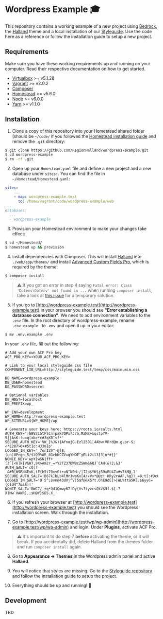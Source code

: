 # Wordpress Example 🎓

This repository contains a working example of a new project using [Bedrock](https://roots.io/bedrock/), the [Halland](https://github.com/RegionHalland/halland) theme and a local installation of our [Styleguide](https://github.com/regionhalland/styleguide). Use the code here as a reference or follow the installation guide to setup a new project.

## Requirements

Make sure you have these working requirements up and running on your computer. Read their respective documentation on how to get started.

* [Virtualbox](https://www.virtualbox.org/) >= v5.1.28 
* [Vagrant](https://www.vagrantup.com/) >= v2.0.2 
* [Composer](https://getcomposer.org/)
* [Homestead](https://laravel.com/docs/5.6/homestead) >= v5.6.0
* [Node](https://nodejs.org/en/) >= v6.0.0 
* [Yarn](https://yarnpkg.com/) >= v1.1.0 

## Installation

1. Clone a copy of this repository into your Homestead shared folder (should be `~/code/` if you followed the [Homestead installation guide](https://laravel.com/docs/5.6/homestead#installation-and-setup) and remove the `.git` directory:
```sh
$ git clone https://github.com/RegionHalland/wordpress-example.git
$ cd wordpress-example
$ rm -rf .git
```

2. Open up your `Homestead.yaml` file and define a new project and a new database under `sites:`. You can find the file in `~/Homestead/Homestead.yaml`:
```yaml
sites:
    ...
    - map: wordpress-example.test
      to: /home/vagrant/code/wordpress-example/web
...
databases:
  ...
  - wordpress-example
```

3. Provision your Homestead environment to make your changes take effect:
```sh
$ cd ~/Homestead/
$ homestead up && provision
```

4. Install dependencies with Composer. This will install [Halland](https://github.com/RegionHalland/halland) into `./web/app/themes/` and install [Advanced Custom Fields Pro](https://www.advancedcustomfields.com/pro/), which is required by the theme:
```sh
$ composer install
```

> ⚠️ If you got an error in step 4 saying `Fatal error: Class 'Dotenv\Dotenv' not found in ...` when running `composer install`, take a look at [this issue](https://github.com/RegionHalland/wordpress-example/issues/1) for a temporary solution.

5. If you go to [http://wordpress-example.test](http://wordpress-example.test) in your browser you should see **"Error establishing a database connection"**. We need to add environment variables to the `.env` file. In the root directory of wordpress-example, rename `.env.example ` to `.env` and open it up in your editor:
```sh
$ mv .env.example .env
```
In your `.env` file, fill out the following:
```
# Add your own ACF Pro key
ACF_PRO_KEY=<YOUR_ACF_PRO_KEY>

# Link to your local styleguide css file
COMPONENT_LIB_URL=http://styleguide.test/temp/css/main.min.css

DB_NAME=wordpress-example
DB_USER=homestead
DB_PASSWORD=secret

# Optional variables
DB_HOST=localhost
DB_PREFIX=wp_

WP_ENV=development
WP_HOME=http://wordpress-example.test
WP_SITEURL=${WP_HOME}/wp

# Generate your keys here: https://roots.io/salts.html
AUTH_KEY=')GBV2L5tPlCn]paK7QPx*J7a,MzMs+xqstpYV-5{|AsK:!u=q(xb>*c#3qXB^<f*'
SECURE_AUTH_KEY='VW_}%J&){AfnojG.Ezl2501[4Abw(VRrd@m.g.pr-S;<*E287>0+#5t]c:HJ3m}p'
LOGGED_IN_KEY='_7onI29^-@[$,(un)UPrgn_5/$lQ9%AR_8G>bKCZV=qYNOE^yELi2il3]3]n*#{}'
NONCE_KEY='wpY|wSN|ff+[3`[<n]k{V&W7,9K>Am2r_=*Y2TZ37DW8cZSWm&6QJ`CAH(&?2;&3'
AUTH_SALT='cQ[?`&#B[WSRN4EvK,tF{h5t70xv0t+uN^N0H:/|I2a$YK$jR9xBU4Za#v7kM@,1'
SECURE_AUTH_SALT='B67k]bLb4lMrJwaKx[4//V>*@@z!:KRy2rAAF,%g})_=8;t[:#DcQyS%#D8JAs$)'
LOGGED_IN_SALT='O`5^;8vn@43dVj^V)5$f@&X5?t.OhE9dE]>|WL%tta5Rl.$6yyC={Cld4^7&a$)!'
NONCE_SALT='BWC7/.+q*Qd1Qmwy67-Dy{Vs?tyzcsQkV$3f.$[-?X}Mw`XAWR],;sH@Y}SD5.X_'
```

6. If you refresh your browser at [http://wordpress-example.test](http://wordpress-example.test) you should see the Wordpress installation screen. Walk through the installation.

7. Go to [http://wordpress-example.test/wp/wp-admin](http://wordpress-example.test/wp/wp-admin) and login. Under **Plugins**, activate ACF Pro.

> ⚠️ It's important to do step 7 **before** activating the theme, or it will break. If you accidentally did, delete Halland from the themes folder and run `composer install` again.

8. Go to **Appearance → Themes** in the Wordpress admin panel and active **Halland**.

9. You will notice that styles are missing. Go to the [Styleguide repository](https://github.com/RegionHalland/styleguide) and follow the installation guide to setup the project.

10. Everything should be up and running! 🎉

## Development
TBD

